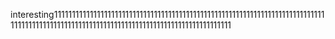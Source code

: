 interesting111111111111111111111111111111111111111111111111111111111111111111111111111111111111111111111111111111111111111111111111111111111111111111
